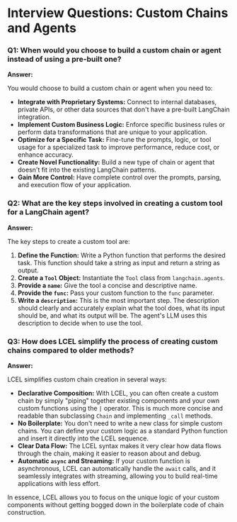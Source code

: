 # Interview Questions: Custom Chains and Agents

### Q1: When would you choose to build a custom chain or agent instead of using a pre-built one?

**Answer:**

You would choose to build a custom chain or agent when you need to:

*   **Integrate with Proprietary Systems:** Connect to internal databases, private APIs, or other data sources that don't have a pre-built LangChain integration.
*   **Implement Custom Business Logic:** Enforce specific business rules or perform data transformations that are unique to your application.
*   **Optimize for a Specific Task:** Fine-tune the prompts, logic, or tool usage for a specialized task to improve performance, reduce cost, or enhance accuracy.
*   **Create Novel Functionality:** Build a new type of chain or agent that doesn't fit into the existing LangChain patterns.
*   **Gain More Control:** Have complete control over the prompts, parsing, and execution flow of your application.

### Q2: What are the key steps involved in creating a custom tool for a LangChain agent?

**Answer:**

The key steps to create a custom tool are:

1.  **Define the Function:** Write a Python function that performs the desired task. This function should take a string as input and return a string as output.
2.  **Create a `Tool` Object:** Instantiate the `Tool` class from `langchain.agents`.
3.  **Provide a `name`:** Give the tool a concise and descriptive name.
4.  **Provide the `func`:** Pass your custom function to the `func` parameter.
5.  **Write a `description`:** This is the most important step. The description should clearly and accurately explain what the tool does, what its input should be, and what its output will be. The agent's LLM uses this description to decide when to use the tool.

### Q3: How does LCEL simplify the process of creating custom chains compared to older methods?

**Answer:**

LCEL simplifies custom chain creation in several ways:

*   **Declarative Composition:** With LCEL, you can often create a custom chain by simply "piping" together existing components and your own custom functions using the `|` operator. This is much more concise and readable than subclassing `Chain` and implementing `_call` methods.
*   **No Boilerplate:** You don't need to write a new class for simple custom chains. You can define your custom logic as a standard Python function and insert it directly into the LCEL sequence.
*   **Clear Data Flow:** The LCEL syntax makes it very clear how data flows through the chain, making it easier to reason about and debug.
*   **Automatic `async` and Streaming:** If your custom function is asynchronous, LCEL can automatically handle the `await` calls, and it seamlessly integrates with streaming, allowing you to build real-time applications with less effort.

In essence, LCEL allows you to focus on the unique logic of your custom components without getting bogged down in the boilerplate code of chain construction.
